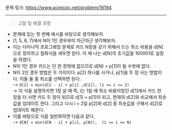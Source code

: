 문제 링크: https://www.acmicpc.net/problem/16194  
- - -
> 고찰 및 해결 과정  
- 문제에 있는 첫 번째 예시를 바탕으로 생각해보자.  
- (1, 5, 6, 7)에서 N이 1인 경우부터 차근차근 생각해보자.  
- 이는 다이나믹 프로그래밍 문제로 카드 N장을 갖기 위해서 드는 최소 비용을 d[N]으로 정의하고 점화식을 세우면 된다. 이 때 나는 d[N]의 초기값을 100001로 설정을 하였다. 
- N이 1인 경우 카드는 단 한 장밖에 없으므로 d[N] = p[1]이 될 수밖에 없다.  
- N이 2인 경우 방법은 두 가지이다. p[2] 하나를 사거나, p[1]을 두 장 사는 방법이다. 이들 둘 중 최소를 선택하면 된다.  
  -> ```d[2] = min(d[2 - i] + p[i] ,d[2]), (1 <= i <= 2)```  
  -> 이 식을 설명하자면 1장 살 때 즉, i는 1일 때 최소 비용이었던 d[1]에서 카드 한 장을 더 사면 카드 두 장이 되므로 d[1] + p[1]이 되고, 현재의 d[2]와 비교해서 최솟값을 업데이트 한다. 그리고 다시 i = 2일 p[2]와 d[2] 중 최솟값을 구해서 d[2]로 업데이트 해준다.  
- 이를 바탕으로 식을 일반화하면 다음과 같다.  
  -> ```d[N] = min(d[N - i] + p[i], p[N]),  (1 <= i <= N)```  
  